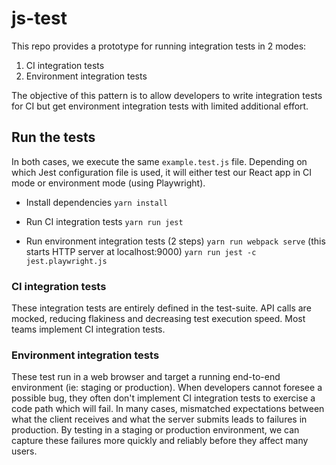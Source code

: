 # js-test

This repo provides a prototype for running integration tests in 2 modes:

1. CI integration tests
2. Environment integration tests

The objective of this pattern is to allow developers to write integration tests
for CI but get environment integration tests with limited additional effort.

## Run the tests

In both cases, we execute the same `example.test.js` file. Depending on which Jest
configuration file is used, it will either test our React app in CI mode or environment mode
(using Playwright).

- Install dependencies
  `yarn install`

- Run CI integration tests
  `yarn run jest`

- Run environment integration tests (2 steps)
  `yarn run webpack serve` (this starts HTTP server at localhost:9000)
  `yarn run jest -c jest.playwright.js`

### CI integration tests

These integration tests are entirely defined in the test-suite. API calls are mocked,
reducing flakiness and decreasing test execution speed. Most teams implement CI integration
tests.

### Environment integration tests

These test run in a web browser and target a running end-to-end environment (ie: staging or production).
When developers cannot foresee a possible bug, they often don't implement CI integration tests to
exercise a code path which will fail. In many cases, mismatched expectations between what the client receives
and what the server submits leads to failures in production. By testing in a staging or production environment,
we can capture these failures more quickly and reliably before they affect many users.
